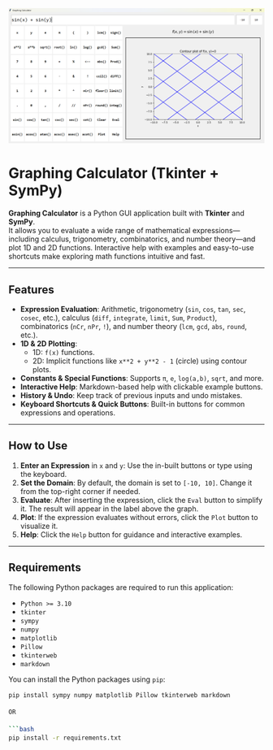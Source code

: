 ![](imgs/cover.png)

# Graphing Calculator (Tkinter + SymPy)

**Graphing Calculator** is a Python GUI application built with **Tkinter** and **SymPy**.  
It allows you to evaluate a wide range of mathematical expressions—including calculus, trigonometry, combinatorics, and number theory—and plot 1D and 2D functions. Interactive help with examples and easy-to-use shortcuts make exploring math functions intuitive and fast.

---

## Features

- **Expression Evaluation**: Arithmetic, trigonometry (`sin`, `cos`, `tan`, `sec`, `cosec`, etc.), calculus (`diff`, `integrate`, `limit`, `Sum`, `Product`), combinatorics (`nCr`, `nPr`, `!`), and number theory (`lcm`, `gcd`, `abs`, `round`, etc.).
- **1D & 2D Plotting**:
  - 1D: `f(x)` functions.
  - 2D: Implicit functions like `x**2 + y**2 - 1` (circle) using contour plots.
- **Constants & Special Functions**: Supports `π`, `e`, `log(a,b)`, `sqrt`, and more.
- **Interactive Help**: Markdown-based help with clickable example buttons.
- **History & Undo**: Keep track of previous inputs and undo mistakes.
- **Keyboard Shortcuts & Quick Buttons**: Built-in buttons for common expressions and operations.

---

## How to Use

1. **Enter an Expression** in `x` and `y`: Use the in-built buttons or type using the keyboard.
2. **Set the Domain**: By default, the domain is set to `[-10, 10]`. Change it from the top-right corner if needed.
3. **Evaluate**: After inserting the expression, click the `Eval` button to simplify it. The result will appear in the label above the graph.
4. **Plot**: If the expression evaluates without errors, click the `Plot` button to visualize it.
5. **Help**: Click the `Help` button for guidance and interactive examples.

---

## Requirements

The following Python packages are required to run this application:

- `Python >= 3.10`
- `tkinter`
- `sympy`
- `numpy`
- `matplotlib`
- `Pillow`
- `tkinterweb`
- `markdown`

You can install the Python packages using `pip`:

```bash
pip install sympy numpy matplotlib Pillow tkinterweb markdown

OR

```bash
pip install -r requirements.txt
